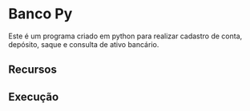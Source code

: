 <h1>Banco Py</h1>
Este é um programa criado em python para realizar cadastro de conta, depósito, saque e consulta de ativo bancário.
<p>
<h2>Recursos</h2>
</p>

<h2>Execução</h2>

